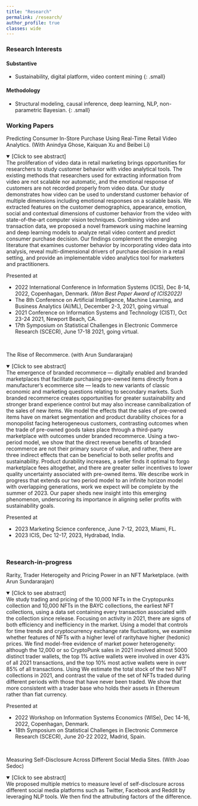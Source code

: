 ```yaml
---
title: "Research"
permalink: /research/
author_profile: true
classes: wide
---
```


### Research Interests

#### Substantive
- Sustainability, digital platform, video content mining
{: .small}
#### Methodology
- Structural modeling, causal inference, deep learning, NLP, non-parametric Bayesian.
{: .small}

### Working Papers
Predicting Consumer In-Store Purchase Using Real-Time Retail Video Analytics. (With Anindya Ghose, Kaiquan Xu and Beibei Li) 
<details open>
  <summary>[Click to see abstract]</summary>
  The proliferation of video data in retail marketing brings opportunities for researchers to study customer behavior with video analytical tools. The existing methods that researchers used for extracting information from video are not scalable nor automatic, and the emotional response of customers are not recorded properly from video data. Our study demonstrates how video can be used to understand customer behavior of multiple dimensions including emotional responses on a scalable basis. We extracted features on the customer demographics, appearance, emotion, social and contextual dimensions of customer behavior from the video with state-of-the-art computer vision techniques. Combining video and transaction data, we proposed a novel framework using machine learning and deep learning models to analyze retail video content and predict consumer purchase decision. Our findings complement the emerging literature that examines customer behavior by incorporating video data into analysis, reveal multi-dimensional drivers of purchase decision in a retail setting, and provide an implementable video analytics tool for marketers and practitioners. 
</details>

Presented at
  - 2022 International Conference in Information Systems (ICIS), Dec 8-14, 2022, Copenhagan, Denmark. *(Won Best Paper Award of ICIS2022)*
  - The 8th Conference on Artificial Intelligence, Machine Learning, and Business Analytics (AI/ML), December 2-3, 2021, going virtual
  - 2021 Conference on Information Systems and Technology (CIST), Oct 23-24 2021, Newport Beach, CA.
  - 17th Symposium on Statistical Challenges in Electronic Commerce Research (SCECR), June 17-18 2021, going virtual. 
<br>

The Rise of Recommerce. (with Arun Sundararajan) 
<details open>
  <summary>[Click to see abstract]</summary>  The emergence of branded recommerce — digitally enabled and branded marketplaces that facilitate purchasing pre-owned items directly from a manufacturer’s ecommerce site — leads to new variants of classic economic and marketing questions relating to secondary markets. Such branded recommerce creates opportunities for greater sustainability and stronger brand experience control but may also increase cannibalization of the sales of new items. We model the effects that the sales of pre-owned items have on market segmentation and product durability choices for a monopolist facing heterogeneous customers, contrasting outcomes when the trade of pre-owned goods takes place through a third-party marketplace with outcomes under branded recommerce. Using a two-period model, we show that the direct revenue benefits of branded recommerce are not their primary source of value, and rather, there are three indirect effects that can be beneficial to both seller profits and sustainability. Product  durability increases, a seller finds it optimal to forgo marketplace fees altogether, and there are greater seller incentives to lower quality uncertainty associated with pre-owned items. We describe work in progress that extends our two period model to an infinite horizon model with overlapping generations, work we expect will be complete by the summer of 2023. Our paper sheds new insight into this emerging phenomenon, underscoring its importance in aligning seller profits with sustainability goals.
</details>

Presented at
  - 2023 Marketing Science conference, June 7-12, 2023, Miami, FL.
  - 2023 ICIS, Dec 12-17, 2023, Hydrabad, India.
<br>

### Research-in-progress 

Rarity, Trader Heterogeity and Pricing Power in an NFT Marketplace. (with Arun Sundararajan) 
<details open>
  <summary>[Click to see abstract]</summary>
   We study trading and pricing of the 10,000 NFTs in the Cryptopunks collection and 10,000 NFTs in the BAYC collections, the earliest NFT collections, using a data set containing every transaction associated with the collection since release. Focusing on activity in 2021, there are signs of both efficiency and inefficiency in the market. Using a model that controls for time trends and cryptocurrency exchange rate fluctuations, we examine whether features of NFTs with a higher level of rarityhave higher (hedonic) prices. We find model-free evidence of market power heterogeneity: although the 12,000 or so CryptoPunk sales in 2021 involved almost 5000 distinct trader wallets, the top 1% active wallets were involved in over 43% of all 2021 transactions, and the top 10% most active wallets were in over 85% of all transactions. Using We estimate the total stock of the two NFT collections in 2021, and contrast the value of the set of NFTs traded during different periods with those that have never been traded. We show that more consistent with a trader base who holds their assets in Ethereum rather than fiat currency.
</details>

Presented at
  - 2022 Workshop on Information Systems Economics (WISe), Dec 14-16, 2022, Copenhagan, Denmark.
  - 18th Symposium on Statistical Challenges in Electronic Commerce Research (SCECR), June 20-22 2022, Madrid, Spain.
<br>

Measuring Self-Disclosure Across Different Social Media Sites. (With Joao Sedoc) 
<details open>
  <summary>[Click to see abstract]</summary>
 We proposed multiple metrics to measure level of self-disclosure across different social media platforms such as Twitter, Facebook and Reddit by leveraging NLP tools. We then find the attrubuting factors of the difference.
</details>
<br>




